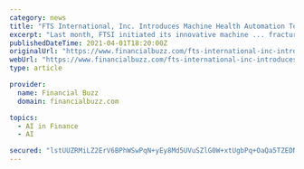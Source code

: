 ```yaml
---
category: news
title: "FTS International, Inc. Introduces Machine Health Automation Technology to Global Manufacturing Leaders"
excerpt: "Last month, FTSI initiated its innovative machine ... fracturing service company with operations across multiple basins in the United States. To learn more, visit www.FTSI.com. Located on Wall Street in the heart of New York City’s financial district ..."
publishedDateTime: 2021-04-01T18:20:00Z
originalUrl: "https://www.financialbuzz.com/fts-international-inc-introduces-machine-health-automation-technology-to-global-manufacturing-leaders/"
webUrl: "https://www.financialbuzz.com/fts-international-inc-introduces-machine-health-automation-technology-to-global-manufacturing-leaders/"
type: article

provider:
  name: Financial Buzz
  domain: financialbuzz.com

topics:
  - AI in Finance
  - AI

secured: "lstUUZRMiLZ2ErV6BPhWSwPqN+yEy8Md5UVuSZlG0W+xtUgbPq+OaQa5TZEDNbzVPjs0PUKvnvgOz/s8Yg/L9Aq4e9Nc92XWoSpAqbVDT4AX0vUZVs4L8GlBCX18v2PcNQ0z3VN7bGuEe6dGO+Exo3UcXP6aWgYzO7doN4cbzqjl1fo6kSr153ihcUH8SBuFJeT1eOHCBunUlF4Atq9TRXkCNVWlXrOhCMrrzQTZqzqC2ZTev0SCUXYX5MPcVV9B6htjThgUFqTaVLVVrtzS/Qo+lbhNcJiyPuGV3ex2bVEXC2Orxwg6RXZZwKlLH3ZyW14yP/Xn/uEpg59uiEu173q8Tm01+dVnM7ZrCVTdGvA=;hoxBLtBsSZYtLbj8TLf//w=="
---
```


